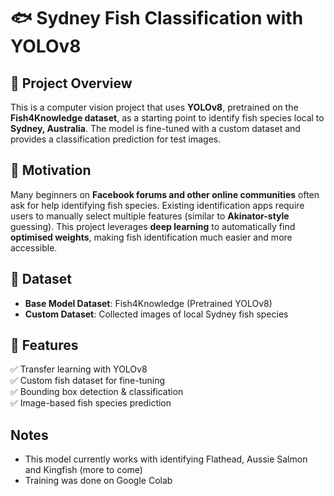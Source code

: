 # 🐟 Sydney Fish Classification with YOLOv8

## 📌 Project Overview  
This is a computer vision project that uses **YOLOv8**, pretrained on the **Fish4Knowledge dataset**, as a starting point to identify fish species local to **Sydney, Australia**. The model is fine-tuned with a custom dataset and provides a classification prediction for test images.  

## 🎯 Motivation  
Many beginners on **Facebook forums and other online communities** often ask for help identifying fish species. Existing identification apps require users to manually select multiple features (similar to **Akinator-style** guessing). This project leverages **deep learning** to automatically find **optimised weights**, making fish identification much easier and more accessible.  

## 📂 Dataset  
- **Base Model Dataset**: Fish4Knowledge (Pretrained YOLOv8)  
- **Custom Dataset**: Collected images of local Sydney fish species  

## 🚀 Features  
✅ Transfer learning with YOLOv8  
✅ Custom fish dataset for fine-tuning  
✅ Bounding box detection & classification  
✅ Image-based fish species prediction 

## Notes
- This model currently works with identifying Flathead, Aussie Salmon and Kingfish (more to come)
- Training was done on Google Colab

